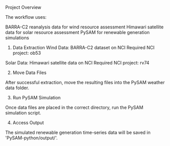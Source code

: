 Project Overview

The workflow uses:

  BARRA-C2 reanalysis data for wind resource assessment
  Himawari satellite data for solar resource assessment
  PySAM for renewable generation simulations

1. Data Extraction
Wind Data: BARRA-C2 dataset on NCI
Required NCI project: ob53

Solar Data: Himawari satellite data on NCI
Required NCI project: rv74

2. Move Data Files

After successful extraction, move the resulting files into the PySAM weather data folder.

3. Run PySAM Simulation

Once data files are placed in the correct directory, run the PySAM simulation script.

4. Access Output

The simulated renewable generation time-series data will be saved in 'PySAM-python/output/'.
